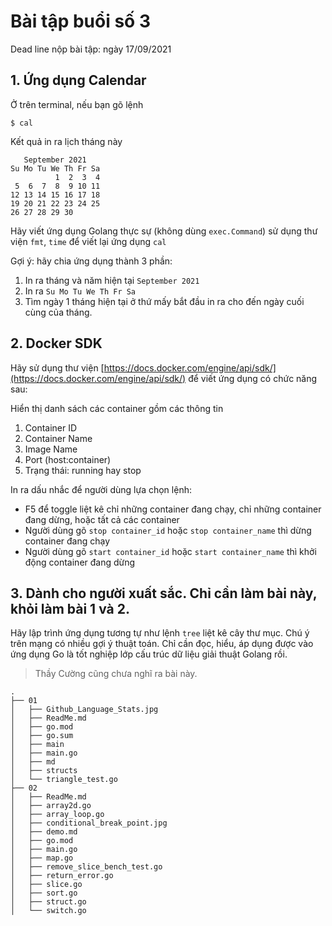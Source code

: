 # Bài tập buổi số 3

Dead line nộp bài tập: ngày 17/09/2021

## 1. Ứng dụng Calendar

Ở trên terminal, nếu bạn gõ lệnh 
```
$ cal
```
Kết quả in ra lịch tháng này
```
   September 2021
Su Mo Tu We Th Fr Sa
          1  2  3  4
 5  6  7  8  9 10 11
12 13 14 15 16 17 18
19 20 21 22 23 24 25
26 27 28 29 30
```

Hãy viết ứng dụng Golang thực sự (không dùng `exec.Command`)
sử dụng thư viện `fmt`, `time` để viết lại ứng dụng `cal`

Gợi ý: hãy chia ứng dụng thành 3 phần:
1. In ra tháng và năm hiện tại `September 2021`
2. In ra `Su Mo Tu We Th Fr Sa`
3. Tìm ngày 1 tháng hiện tại ở thứ mấy bắt đầu in ra cho đến ngày cuối cùng của tháng.

## 2. Docker SDK
Hãy sử dụng thư viện [https://docs.docker.com/engine/api/sdk/](https://docs.docker.com/engine/api/sdk/) để viết ứng dụng có chức năng sau:

Hiển thị danh sách các container gồm các thông tin
1. Container ID
2. Container Name
3. Image Name
4. Port (host:container)
5. Trạng thái: running hay stop

In ra dấu nhắc để người dùng lựa chọn lệnh:
- F5 để toggle liệt kê chỉ những container đang chạy, chỉ những container đang dừng, hoặc tất cả các container
- Người dùng gõ `stop container_id` hoặc `stop container_name` thì dừng container đang chạy
- Người dùng gõ `start container_id` hoặc `start container_name` thì khởi động container đang dừng

## 3. Dành cho người xuất sắc. Chỉ cần làm bài này, khỏi làm bài 1 và 2.

Hãy lập trình ứng dụng tương tự như lệnh `tree` liệt kê cây thư mục. Chú ý trên mạng có nhiều gợi ý thuật toán.
Chỉ cần đọc, hiểu, áp dụng được vào ứng dụng Go là tốt nghiệp lớp cấu trúc dữ liệu giải thuật Golang rồi.
> Thầy Cường cũng chưa nghĩ ra bài này.

```
.
├── 01
│   ├── Github_Language_Stats.jpg
│   ├── ReadMe.md
│   ├── go.mod
│   ├── go.sum
│   ├── main
│   ├── main.go
│   ├── md
│   ├── structs
│   └── triangle_test.go
├── 02
│   ├── ReadMe.md
│   ├── array2d.go
│   ├── array_loop.go
│   ├── conditional_break_point.jpg
│   ├── demo.md
│   ├── go.mod
│   ├── main.go
│   ├── map.go
│   ├── remove_slice_bench_test.go
│   ├── return_error.go
│   ├── slice.go
│   ├── sort.go
│   ├── struct.go
│   └── switch.go
```